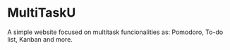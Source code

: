 # MultiTaskU
A simple website focused on multitask funcionalities as: Pomodoro, To-do list, Kanban and more.
